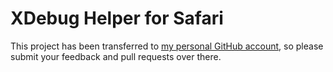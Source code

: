 XDebug Helper for Safari
========================

This project has been transferred to [my personal GitHub account](https://github.com/mac-cain13/xdebug-helper-for-safari), so please submit your feedback and pull requests over there.
